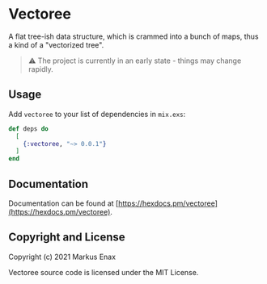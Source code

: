 # Vectoree

A flat tree-ish data structure, which is crammed into a bunch of maps, thus a kind of a "vectorized tree".

> ⚠ The project is currently in an early state - things may change rapidly.

## Usage

Add `vectoree` to your list of dependencies in `mix.exs`:

```elixir
def deps do
  [
    {:vectoree, "~> 0.0.1"}
  ]
end
```

## Documentation

Documentation can be found at [https://hexdocs.pm/vectoree](https://hexdocs.pm/vectoree).

## Copyright and License

Copyright (c) 2021 Markus Enax

Vectoree source code is licensed under the MIT License.
